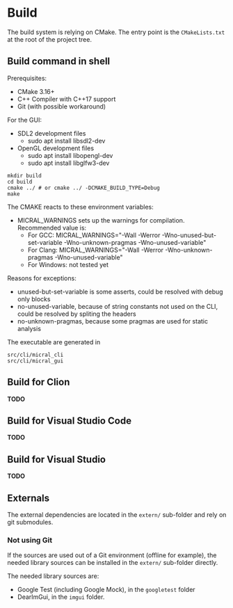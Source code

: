 # Build

The build system is relying on CMake. The entry point is the `CMakeLists.txt` at the root of the project tree.

## Build command in shell

Prerequisites:

* CMake 3.16+
* C++ Compiler with C++17 support
* Git (with possible workaround)
  
For the GUI:
* SDL2 development files
    * sudo apt install libsdl2-dev
* OpenGL development files
    * sudo apt install libopengl-dev
    * sudo apt install libglfw3-dev


```shell
mkdir build
cd build
cmake ../ # or cmake ../ -DCMAKE_BUILD_TYPE=Debug
make
```

The CMAKE reacts to these environment variables:

* MICRAL_WARNINGS sets up the warnings for compilation. Recommended value is:
  * For GCC: MICRAL_WARNINGS="-Wall -Werror -Wno-unused-but-set-variable -Wno-unknown-pragmas -Wno-unused-variable"
  * For Clang: MICRAL_WARNINGS="-Wall -Werror -Wno-unknown-pragmas -Wno-unused-variable"
  * For Windows: not tested yet

Reasons for exceptions:

* unused-but-set-variable is some asserts, could be resolved with debug only blocks
* no-unused-variable, because of string constants not used on the CLI, could be resolved by spliting the headers
* no-unknown-pragmas, because some pragmas are used for static analysis

The executable are generated in
```shell
src/cli/micral_cli
src/cli/micral_gui
```

## Build for Clion

**TODO**

## Build for Visual Studio Code

**TODO**

## Build for Visual Studio

**TODO**

## Externals

The external dependencies are located in the `extern/` sub-folder and rely on git submodules.

### Not using Git

If the sources are used out of a Git environment (offline for example), the needed library sources can
be installed in the `extern/` sub-folder directly.

The needed library sources are:

  * Google Test (including Google Mock), in the `googletest` folder
  * DearImGui, in the `imgui` folder.
